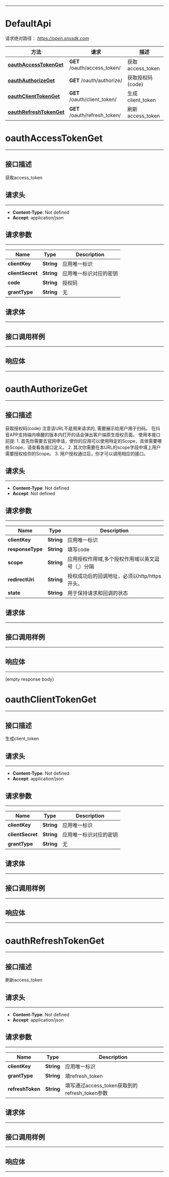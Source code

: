 <hr/>

# DefaultApi
请求绝对路径： *https://open.snssdk.com*
<a name="DefaultApi_doc_start"></a>

方法 | 请求 | 描述
------------- | ------------- | -------------
[**oauthAccessTokenGet**](#oauthAccessTokenGet) | **GET** /oauth/access_token/ | 获取access_token
[**oauthAuthorizeGet**](#oauthAuthorizeGet) | **GET** /oauth/authorize/ | 获取授权码(code)
[**oauthClientTokenGet**](#oauthClientTokenGet) | **GET** /oauth/client_token/ | 生成client_token
[**oauthRefreshTokenGet**](#oauthRefreshTokenGet) | **GET** /oauth/refresh_token/ | 刷新access_token

<a name="oauthAccessTokenGet"></a>
# **oauthAccessTokenGet**
<hr/>

## 接口描述
获取access_token
## 请求头
<hr/>

- **Content-Type**: Not defined
- **Accept**: application/json

## 请求参数
<hr/>


Name | Type | Description
------------- | ------------- | ------------- 
 **clientKey** | **String**| 应用唯一标识
 **clientSecret** | **String**| 应用唯一标识对应的密钥
 **code** | **String**| 授权码
 **grantType** | **String**| 无

## 请求体
<hr/>






## 接口调用样例
<hr/>

<codetabs src="../.codetabs/DefaultApi_oauthAccessTokenGet.code">

## 响应体
<hr/>

<markdown src="./model/OauthAccessTokenResponse.md" />

<a name="oauthAuthorizeGet"></a>
# **oauthAuthorizeGet**
<hr/>

## 接口描述
获取授权码(code)
注意该URL不是用来请求的, 需要展示给用户用于扫码。  在抖音APP支持端内唤醒的版本内打开的话会弹出客户端原生授权页面。  使用本接口前提:    1. 首先你需要去官网申请，使你的应用可以使用特定的Scope，具体需要哪些Scope，请查看各接口定义。    2. 其次你需要在本URL的scope字段中填上用户需要授权给你的Scope。    3. 用户授权通过后，你才可以调用相应的接口。 
## 请求头
<hr/>

- **Content-Type**: Not defined
- **Accept**: Not defined

## 请求参数
<hr/>


Name | Type | Description
------------- | ------------- | ------------- 
 **clientKey** | **String**| 应用唯一标识
 **responseType** | **String**| 填写code
 **scope** | **String**| 应用授权作用域,多个授权作用域以英文逗号（,）分隔
 **redirectUri** | **String**| 授权成功后的回调地址，必须以http/https开头。
 **state** | **String**| 用于保持请求和回调的状态

## 请求体
<hr/>







## 接口调用样例
<hr/>

<codetabs src="../.codetabs/DefaultApi_oauthAuthorizeGet.code">

## 响应体
<hr/>

(empty response body)

<a name="oauthClientTokenGet"></a>
# **oauthClientTokenGet**
<hr/>

## 接口描述
生成client_token
## 请求头
<hr/>

- **Content-Type**: Not defined
- **Accept**: application/json

## 请求参数
<hr/>


Name | Type | Description
------------- | ------------- | ------------- 
 **clientKey** | **String**| 应用唯一标识
 **clientSecret** | **String**| 应用唯一标识对应的密钥
 **grantType** | **String**| 无

## 请求体
<hr/>





## 接口调用样例
<hr/>

<codetabs src="../.codetabs/DefaultApi_oauthClientTokenGet.code">

## 响应体
<hr/>

<markdown src="./model/OauthClientTokenResponse.md" />

<a name="oauthRefreshTokenGet"></a>
# **oauthRefreshTokenGet**
<hr/>

## 接口描述
刷新access_token
## 请求头
<hr/>

- **Content-Type**: Not defined
- **Accept**: application/json

## 请求参数
<hr/>


Name | Type | Description
------------- | ------------- | ------------- 
 **clientKey** | **String**| 应用唯一标识
 **grantType** | **String**| 填refresh_token
 **refreshToken** | **String**| 填写通过access_token获取到的refresh_token参数

## 请求体
<hr/>





## 接口调用样例
<hr/>

<codetabs src="../.codetabs/DefaultApi_oauthRefreshTokenGet.code">

## 响应体
<hr/>

<markdown src="./model/OauthRefreshTokenResponse.md" />

